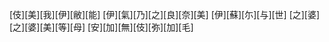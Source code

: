 [伎][美][我][伊][敝][能] [伊][氣][乃][之][良][奈][美] [伊][蘇][尓][与][世] [之][婆][之][婆][美][等][母] [安][加][無][伎][弥][加][毛]
